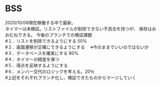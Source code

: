 # BSS
2020/10/08現在稼働する中で最新。<br/>
タイマーは未検証。リストファイルが削除できない不具合を持つが、
保存はおおむねできる。
今後のブランチでの検証課題<br/>
#１．リストを削除できるようにする 50%<br/>
#２．画面遷移が正確にできるようにする　
※今のままでいいのではないか<br/>
#３．データベースを確実にする 80%<br/>
#４．タイマーの精度を保つ<br/>
#５．得点を反映するようにする<br/>
#６．メンバー交代のロジックを考える。20％<br/>
#上記をそれぞれブランチ化し、検証できたものからマージしていく
